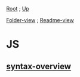[Root](https://github.com/Some-Developer-Somewhere/Coding-Somewhere/blob/main/README.md) ;
[Up](../README.md)

[Folder-view](./) ;
[Readme-view](./README.md)

# JS

## [syntax-overview](./Syntax-Overview/README.md)
